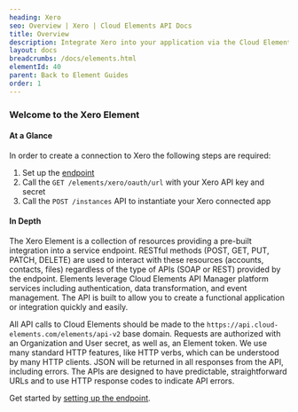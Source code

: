 ```yaml
---
heading: Xero
seo: Overview | Xero | Cloud Elements API Docs
title: Overview
description: Integrate Xero into your application via the Cloud Elements APIs.
layout: docs
breadcrumbs: /docs/elements.html
elementId: 40
parent: Back to Element Guides
order: 1
---
```


### Welcome to the Xero Element


#### At a Glance

In order to create a connection to Xero the following steps are required:

1. Set up the [endpoint](xero-endpoint-setup.html)
2. Call the `GET /elements/xero/oauth/url` with your Xero API key and secret
3. Call the `POST /instances` API to instantiate your Xero connected app

#### In Depth

The Xero Element is a collection of resources providing a pre-built integration into a service endpoint. RESTful methods (POST, GET, PUT, PATCH, DELETE) are used to interact with these resources (accounts, contacts, files) regardless of the type of APIs (SOAP or REST) provided by the endpoint. Elements leverage Cloud Elements API Manager platform services including authentication, data transformation, and event management.  The API is built to allow you to create a functional application or integration quickly and easily.

All API calls to Cloud Elements should be made to the `https://api.cloud-elements.com/elements/api-v2` base domain. Requests are authorized with an Organization and User secret, as well as, an Element token.  We use many standard HTTP features, like HTTP verbs, which can be understood by many HTTP clients. JSON will be returned in all responses from the API, including errors. The APIs are designed to have predictable, straightforward URLs and to use HTTP response codes to indicate API errors.

Get started by [setting up the endpoint](xero-endpoint-setup.html).
